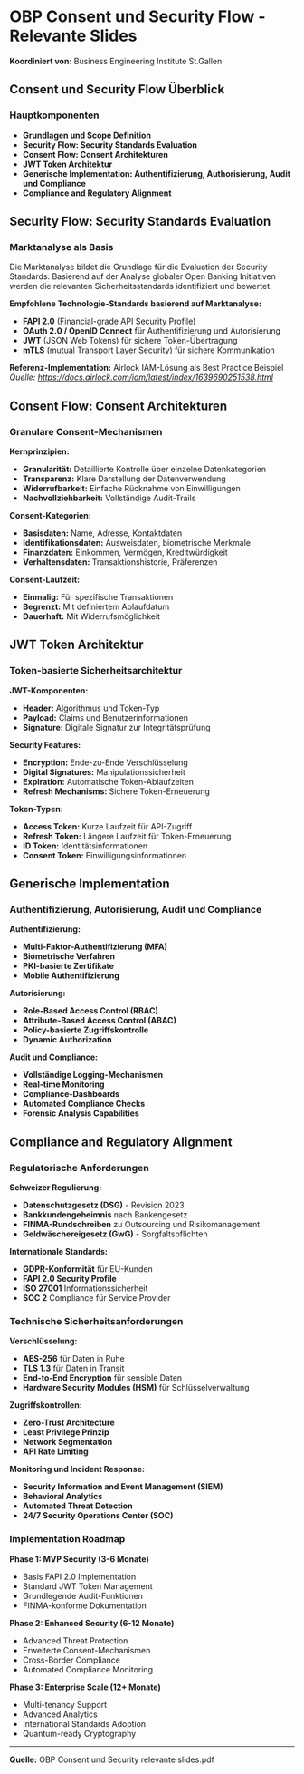 # OBP Consent und Security Flow - Relevante Slides

**Koordiniert von:** Business Engineering Institute St.Gallen

## Consent und Security Flow Überblick

### Hauptkomponenten
- **Grundlagen und Scope Definition**
- **Security Flow: Security Standards Evaluation**
- **Consent Flow: Consent Architekturen**
- **JWT Token Architektur**
- **Generische Implementation: Authentifizierung, Authorisierung, Audit und Compliance**
- **Compliance and Regulatory Alignment**

## Security Flow: Security Standards Evaluation

### Marktanalyse als Basis

Die Marktanalyse bildet die Grundlage für die Evaluation der Security Standards. Basierend auf der Analyse globaler Open Banking Initiativen werden die relevanten Sicherheitsstandards identifiziert und bewertet.

**Empfohlene Technologie-Standards basierend auf Marktanalyse:**
- **FAPI 2.0** (Financial-grade API Security Profile)
- **OAuth 2.0 / OpenID Connect** für Authentifizierung und Autorisierung
- **JWT** (JSON Web Tokens) für sichere Token-Übertragung
- **mTLS** (mutual Transport Layer Security) für sichere Kommunikation

**Referenz-Implementation:** Airlock IAM-Lösung als Best Practice Beispiel  
*Quelle: https://docs.airlock.com/iam/latest/index/1639690251538.html*

## Consent Flow: Consent Architekturen

### Granulare Consent-Mechanismen

**Kernprinzipien:**
- **Granularität:** Detaillierte Kontrolle über einzelne Datenkategorien
- **Transparenz:** Klare Darstellung der Datenverwendung
- **Widerrufbarkeit:** Einfache Rücknahme von Einwilligungen
- **Nachvollziehbarkeit:** Vollständige Audit-Trails

**Consent-Kategorien:**
- **Basisdaten:** Name, Adresse, Kontaktdaten
- **Identifikationsdaten:** Ausweisdaten, biometrische Merkmale
- **Finanzdaten:** Einkommen, Vermögen, Kreditwürdigkeit
- **Verhaltensdaten:** Transaktionshistorie, Präferenzen

**Consent-Laufzeit:**
- **Einmalig:** Für spezifische Transaktionen
- **Begrenzt:** Mit definiertem Ablaufdatum
- **Dauerhaft:** Mit Widerrufsmöglichkeit

## JWT Token Architektur

### Token-basierte Sicherheitsarchitektur

**JWT-Komponenten:**
- **Header:** Algorithmus und Token-Typ
- **Payload:** Claims und Benutzerinformationen
- **Signature:** Digitale Signatur zur Integritätsprüfung

**Security Features:**
- **Encryption:** Ende-zu-Ende Verschlüsselung
- **Digital Signatures:** Manipulationssicherheit
- **Expiration:** Automatische Token-Ablaufzeiten
- **Refresh Mechanisms:** Sichere Token-Erneuerung

**Token-Typen:**
- **Access Token:** Kurze Laufzeit für API-Zugriff
- **Refresh Token:** Längere Laufzeit für Token-Erneuerung
- **ID Token:** Identitätsinformationen
- **Consent Token:** Einwilligungsinformationen

## Generische Implementation

### Authentifizierung, Autorisierung, Audit und Compliance

**Authentifizierung:**
- **Multi-Faktor-Authentifizierung (MFA)**
- **Biometrische Verfahren**
- **PKI-basierte Zertifikate**
- **Mobile Authentifizierung**

**Autorisierung:**
- **Role-Based Access Control (RBAC)**
- **Attribute-Based Access Control (ABAC)**
- **Policy-basierte Zugriffskontrolle**
- **Dynamic Authorization**

**Audit und Compliance:**
- **Vollständige Logging-Mechanismen**
- **Real-time Monitoring**
- **Compliance-Dashboards**
- **Automated Compliance Checks**
- **Forensic Analysis Capabilities**

## Compliance and Regulatory Alignment

### Regulatorische Anforderungen

**Schweizer Regulierung:**
- **Datenschutzgesetz (DSG)** - Revision 2023
- **Bankkundengeheimnis** nach Bankengesetz
- **FINMA-Rundschreiben** zu Outsourcing und Risikomanagement
- **Geldwäschereigesetz (GwG)** - Sorgfaltspflichten

**Internationale Standards:**
- **GDPR-Konformität** für EU-Kunden
- **FAPI 2.0 Security Profile**
- **ISO 27001** Informationssicherheit
- **SOC 2** Compliance für Service Provider

### Technische Sicherheitsanforderungen

**Verschlüsselung:**
- **AES-256** für Daten in Ruhe
- **TLS 1.3** für Daten in Transit
- **End-to-End Encryption** für sensible Daten
- **Hardware Security Modules (HSM)** für Schlüsselverwaltung

**Zugriffskontrollen:**
- **Zero-Trust Architecture**
- **Least Privilege Prinzip**
- **Network Segmentation**
- **API Rate Limiting**

**Monitoring und Incident Response:**
- **Security Information and Event Management (SIEM)**
- **Behavioral Analytics**
- **Automated Threat Detection**
- **24/7 Security Operations Center (SOC)**

### Implementation Roadmap

**Phase 1: MVP Security (3-6 Monate)**
- Basis FAPI 2.0 Implementation
- Standard JWT Token Management
- Grundlegende Audit-Funktionen
- FINMA-konforme Dokumentation

**Phase 2: Enhanced Security (6-12 Monate)**
- Advanced Threat Protection
- Erweiterte Consent-Mechanismen
- Cross-Border Compliance
- Automated Compliance Monitoring

**Phase 3: Enterprise Scale (12+ Monate)**
- Multi-tenancy Support
- Advanced Analytics
- International Standards Adoption
- Quantum-ready Cryptography

---

**Quelle:** OBP Consent und Security relevante slides.pdf